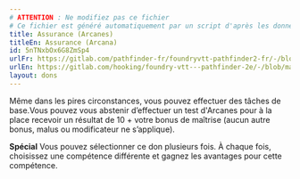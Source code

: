 ```yaml
---
# ATTENTION : Ne modifiez pas ce fichier
# Ce fichier est généré automatiquement par un script d'après les données du module Foundry VTT officiel et de sa traduction
title: Assurance (Arcanes)
titleEn: Assurance (Arcana)
id: 5nTNxbOx6G8ZmSp4
urlFr: https://gitlab.com/pathfinder-fr/foundryvtt-pathfinder2-fr/-/blob/master/data/feats/5nTNxbOx6G8ZmSp4.htm
urlEn: https://gitlab.com/hooking/foundry-vtt---pathfinder-2e/-/blob/master/packs/data/feats.db/assurance-arcana.json
layout: dons
---
```

Même dans les pires circonstances, vous pouvez effectuer des tâches de base.Vous pouvez vous abstenir d’effectuer un test d'Arcanes pour à la place recevoir un résultat de 10 + votre bonus de maîtrise (aucun autre bonus, malus ou modificateur ne s’applique).

**Spécial** Vous pouvez sélectionner ce don plusieurs fois. À chaque fois, choisissez une compétence différente et gagnez les avantages pour cette compétence.
